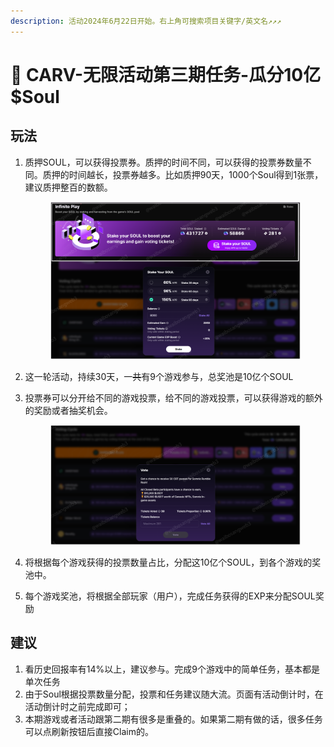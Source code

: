 ```yaml
---
description: 活动2024年6月22日开始。右上角可搜索项目关键字/英文名↗↗↗
---
```


# 🙂 CARV-无限活动第三期任务-瓜分10亿$Soul

## 玩法

1.  质押SOUL，可以获得投票券。质押的时间不同，可以获得的投票券数量不同。质押的时间越长，投票券越多。比如质押90天，1000个Soul得到1张票，建议质押整百的数额。

    <figure><img src="../../.gitbook/assets/image (457).png" alt=""><figcaption></figcaption></figure>
2. 这一轮活动，持续30天，一~~共~~有9个游戏参与，总奖池是10亿个SOUL
3.  投票券可以分开给不同的游戏投票，给不同的游戏投票，可以获得游戏的额外的奖励或者抽奖机会。

    <figure><img src="../../.gitbook/assets/image (1) (1) (1) (1) (1) (1).png" alt=""><figcaption></figcaption></figure>


4. 将根据每个游戏获得的投票数量占比，分配这10亿个SOUL，到各个游戏的奖池中。
5. 每个游戏奖池，将根据全部玩家（用户），完成任务获得的EXP来分配SOUL奖励

## 建议

1. 看历史回报率有14%以上，建议参与。完成9个游戏中的简单任务，基本都是单次任务
2. 由于Soul根据投票数量分配，投票和任务建议随大流。页面有活动倒计时，在活动倒计时之前完成即可；
3. 本期游戏或者活动跟第二期有很多是重叠的。如果第二期有做的话，很多任务可以点刷新按钮后直接Claim的。

